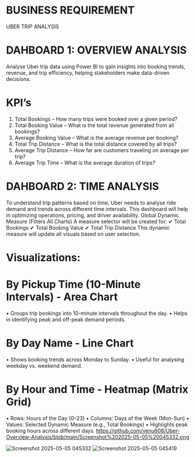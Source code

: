 # BUSINESS REQUIREMENT
UBER TRIP ANALYSIS
# DAHBOARD 1: OVERVIEW ANALYSIS
Analyse Uber trip data using Power BI to gain insights into booking trends, revenue, and trip efficiency, helping stakeholders make data-driven decisions.
# KPI’s
1.	Total Bookings – How many trips were booked over a given period?
2.	Total Booking Value – What is the total revenue generated from all bookings?
3.	Average Booking Value – What is the average revenue per booking?
4.	Total Trip Distance – What is the total distance covered by all trips?
5.	Average Trip Distance – How far are customers traveling on average per trip?
6.	Average Trip Time – What is the average duration of trips?
# DAHBOARD 2: TIME ANALYSIS
To understand trip patterns based on time, Uber needs to analyse ride demand and trends across different time intervals. This dashboard will help in optimizing operations, pricing, and driver availability.
Global Dynamic Measure (Filters All Charts)
A measure selector will be created for:
✔ Total Bookings
✔ Total Booking Value
✔ Total Trip Distance
This dynamic measure will update all visuals based on user selection.
# Visualizations:
# By Pickup Time (10-Minute Intervals) - Area Chart
•	Groups trip bookings into 10-minute intervals throughout the day.
•	Helps in identifying peak and off-peak demand periods.
# By Day Name - Line Chart
•	Shows booking trends across Monday to Sunday.
•	Useful for analysing weekday vs. weekend demand.
# By Hour and Time - Heatmap (Matrix Grid)
•	Rows: Hours of the Day (0–23)
•	Columns: Days of the Week (Mon-Sun)
•	Values: Selected Dynamic Measure (e.g., Total Bookings)
•	Highlights peak booking hours across different days.
https://github.com/venu608/Uber-Overview-Analysis/blob/main/Screenshot%202025-05-05%20045332.png

![Screenshot 2025-05-05 045332](https://github.com/user-attachments/assets/d1ad6da0-fc24-4fa4-81e7-40d4358a70c0)
![Screenshot 2025-05-05 045419](https://github.com/user-attachments/assets/d2600f2a-c2d0-4f5c-854e-eba412047b8d)


